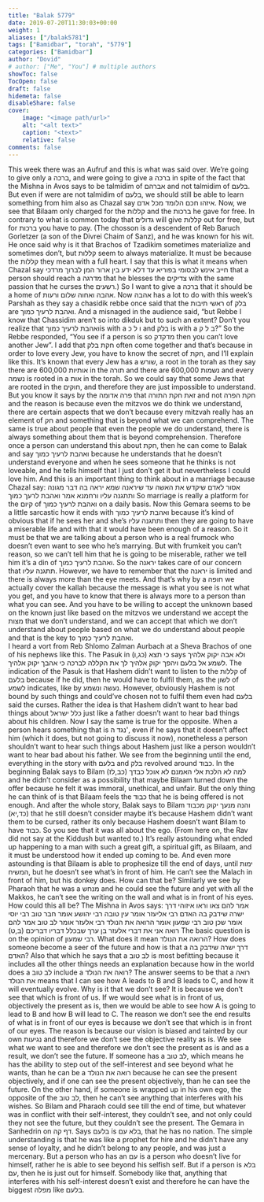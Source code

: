 ```yaml
---
title: "Balak 5779"
date: 2019-07-20T11:30:03+00:00
weight: 1
aliases: ["/balak5781"]
tags: ["Bamidbar", "torah", "5779"]
categories: ["Bamidbar"]
author: "Dovid"
# author: ["Me", "You"] # multiple authors
showToc: false
TocOpen: false
draft: false
hidemeta: false
disableShare: false
cover:
    image: "<image path/url>"
    alt: "<alt text>"
    caption: "<text>"
    relative: false
comments: false
---
```

This week there was an Aufruf and this is what was said over.
We’re going to give only a ברכה, and were going to give a ברכה in spite of the fact that the Mishna in Avos says to be talmidim of אברהם and not talmidim of בלעם. But even if were are not talmidim of בלעם, we should still be able to learn something from him also as Chazal say איזהו חכם הלומד מכל אדם. Now, we see that Bilaam only charged for the קללות and the ברכות he gave for free. In contrary to what is common today that גדולים will give קללות out for free, but for  ברכות you have to pay.
(The chosson is a descendent of Reb Baruch Gorletzer (a son of the Divrei Chaim of Sanz), and he was known for his wit. He once said why is it that Brachos of Tzadikim sometimes materialize and sometimes don’t, but קללות seem to always materialize. It must be because the קללות they mean with a full heart.
I say that this is what it means when Chazal say חייב אינש לבסומי בפוריא עד דלא ידע בין ארור המן לברוך מרדכי that a person should reach a מדרגה that he blesses the צדיקים with the same passion that he curses the רשעים.)
So I want to give a ברכה that it should be a home of אהבה ואחוה שלום ורעות. Now אהבה has a lot to do with this week’s Parshah as they say a chasidik rebbe once said that the ראשי תיבות of בלק are ואהבת לרעיך כמוך. And a misnaged in the audience said, “but Rebbe I know that Chassidim aren’t so into dikduk but to such an extent? Don’t you realize that ואהבת לרעיך כמוךis with a ו ל כ and בלק is with a ב ל ק?” So the Rebbe responded, “You see if a person is so מדקדק then you can’t love another Jew”.
I add that חקת בלק often come together and that’s because in order to love every Jew, you have to know the secret of חקת, and I’ll explain like this. It’s known that every Jew has a שורש, a root in the torah as they say there are 600,000 אותיות in the תורה and there are 600,000 נשמות and every נשמה is rooted in a אות in the torah. So we could say that some Jews that are rooted in the חוקים, and therefore they are just impossible to understand. But you know it says by the פרה אדומה that זאת חקת התורה and not חקת הפרה and the reason is because even the mitzvos we do think we understand, there are certain aspects that we don’t because every mitzvah really has an element of חק and something that is beyond what we can comprehend. The same is true about people that even the people we do understand, there is always something about them that is beyond comprehension. Therefore once a person can understand this about חקת, then he can come to Balak and say ואהבת לרעיך כמוך because he understands that he doesn’t understand everyone and when he sees someone that he thinks is not loveable, and he tells himself that I just don’t get it but nevertheless I could love him.
And this is an important thing to think about in a marriage because Chazal say:
אסור לאדם שיקדש את האשה עד שיראנה שמא יראה בה דבר מגונה ותתגנה עליו ורחמנא אמר ואהבת לרעך כמוך
So marriage is really a platform for the קיום of ואהבת לרעיך כמוך on a daily basis. Now this Gemara seems to be a little sarcastic how it ends with ואהבת לרעיך כמוך because it’s kind of obvious that if he sees her and she’s ותתגנה עליו then they are going to have a miserable life and with that it would have been enough of a reason. So it must be that we are talking about a person who is a real frumock who doesn’t even want to see who he’s marrying. But with frumkeit you can’t reason, so we can’t tell him that he is going to be miserable, rather we tell him it’s a din of ואהבת לרעיך כמוך.
So the יראנה takes care of our concern that תתגנה עליו. However, we have to remember that the יראנה is limited and there is always more than the eye meets. And that’s why by a חופה we actually cover the kallah because the message is what you see is not what you get, and you have to know that there is always more to a person than what you can see. And you have to be willing to accept the unknown based on the known just like based on the mitzvos we understand we accept the מצות that we don’t understand, and we can accept that which we don’t understand about people based on what we do understand about people and that is the key to ואהבת לרעיך כמוך.  
I heard a vort from Reb Shlomo Zalman Aurbach at a Sheva Brachos of one of his nephews like this. The Pasuk in כי תצא (כג,ו) says ולא אבה יקוק אלהיך לשמע אל בלעם ויהפך יקוק אלהיך לך את הקללה לברכה כי אהבך יקוק אלהיך. The indication of the Pasuk is that Hashem didn’t want to listen to the קללות of בלעם because if he did, then he would have to fulfil them, as the לשון of לשמע indicates, like by נעשה ונשמע. However, obviously Hashem is not bound by such things and could’ve chosen not to fulfil them even had בלעם said the curses. Rather the idea is that Hashem didn’t want to hear bad things about כלל ישראל just like a father doesn’t want to hear bad things about his children.
Now I say the same is true for the opposite. When a person hears something that is נגד ה', even if he says that it doesn’t affect him (which it does, but not going to discuss it now), nonetheless a person shouldn’t want to hear such things about Hashem just like a person wouldn’t want to hear bad about his father.
We see from the beginning until the end, everything in the story with בלעם and בלק revolved around כבוד. In the beginning Balak says to Bilam למה לא הלכת אלי האמנם לא אוכל כבדך (כב,לז) and he didn’t consider as a possibility that maybe Bilaam turned down the offer because he felt it was immoral, unethical, and unfair. But the only thing he can think of is that Bilaam feels the כבוד that he is being offered is not enough. And after the whole story, Balak says to Bilam והנה מנעך יקוק מכבוד (כד,יא) that he still doesn’t consider maybe it’s because Hashem didn’t want them to be cursed, rather its only because Hashem doesn’t want Bilam to have כבוד. So you see that it was all about the ego.
(From here on, the Rav did not say at the Kiddush but wanted to.)
It’s really astounding what ended up happening to a man with such a great gift, a spiritual gift, as Bilaam, and it must be understood how it ended up coming to be. And even more astounding is that Bilaam is able to prophesize till the end of days, until ימות המשיח, but he doesn’t see what’s in front of him. He can’t see the Malach in front of him, but his donkey does. How can that be? Similarly we see by Pharaoh that he was a מנחש and he could see the future and yet with all the Makkos, he can’t see the writing on the wall and what is in front of his eyes. How could this all be?
The Mishna in Avos says:
אמר להם צאו וראו איזוהי דרך ישרה שידבק בה האדם רבי אליעזר אומר עין טובה רבי יהושע אומר חבר טוב רבי יוסי אומר שכן טוב רבי שמעון אומר הרואה את הנולד רבי אלעזר אומר לב טוב אמר להם רואה אני את דברי אלעזר בן ערך שבכלל דבריו דבריכם (ב,ט)
The basic question is on the opinion of רבי שמעון. What does it mean הרואה את הנולד? How does someone become a seer of the future and how is that a דרך ישרה שידבק בה האדם? Also that which he says that a לב טוב is most befitting because it includes all the other things needs an explanation because how in the world does a לב טוב include a רואה את הנולד?
The answer seems to be that a רואה את הנולד means that I can see how A leads to B and B leads to C, and how it will eventually evolve. Why is it that we don’t see? It is because we don’t see that which is front of us. If we would see what is in front of us, objectively the present as is, then we would be able to see how A is going to lead to B and how B will lead to C. The reason we don’t see the end results of what is in front of our eyes is because we don’t see that which is in front of our eyes. The reason is because our vision is biased and tainted by our own נגיעות and therefore we don’t see the objective reality as is. We see what we want to see and therefore we don’t see the present as is and as a result, we don’t see the future.
If someone has a לב טוב, which means he has the ability to step out of the self-interest and see beyond what he wants, than he can be a רואה את הנולד because he can see the present objectively, and if one can see the present objectively, than he can see the future. On the other hand, if someone is wrapped up in his own ego, the opposite of the לב טוב, then he can’t see anything that interferes with his wishes. So Bilam and Pharaoh could see till the end of time, but whatever was in conflict with their self-interest, they couldn’t see, and not only could they not see the future, but they couldn’t see the present.
The Gemara in Sanhedrin on דף קה. Says בלעם is בלא עם, that he has no nation. The simple understanding is that he was like a prophet for hire and he didn’t have any sense of loyalty, and he didn’t belong to any people, and was just a mercenary. But a person who has an עם is a person who doesn’t live for himself, rather he is able to see beyond his selfish self. But if a person is בלא עם, then he is just out for himself. Somebody like that, anything that interferes with his self-interest doesn’t exist and therefore he can have the biggest מפלה like בלעם.

